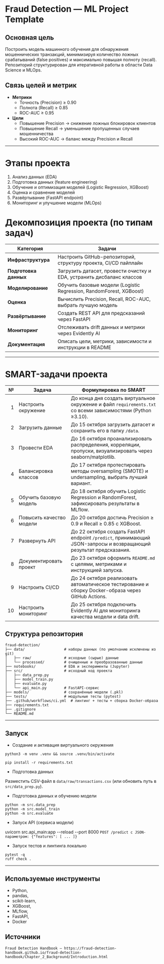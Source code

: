 # Fraud Detection — ML Project Template

## **Основная цель**

Построить модель машинного обучения для обнаружения мошеннических транзакций, минимизируя количество ложных срабатываний (false positives) и максимально повышая полноту (recall).
Репозиторий структурирован для итеративной работы в области Data Science и MLOps.

## Связь целей и метрик
- **Метрики**
    - Точность (Precision) ≥ 0.90
	- Полнота (Recall) ≥ 0.85
	- ROC-AUC ≥ 0.95
- **Цели**
    - Повышение Precision → снижение ложных блокировок клиентов  
    - Повышение Recall → уменьшение пропущенных случаев мошенничества  
    - Высокий ROC-AUC → баланс между Precision и Recall 

---

# **Этапы проекта**
1. Анализ данных (EDA)
2. Подготовка данных (feature engineering)
3. Обучение и оптимизация моделей (Logistic Regression, XGBoost)
4. Оценка и сравнение моделей
5. Развёртывание (FastAPI endpoint)
6. Мониторинг и улучшение модели (MLOps)
 

# Декомпозиция проекта (по типам задач)

| **Категория**        | **Задачи**                                                                                   |
|----------------------|----------------------------------------------------------------------------------------------|
| **Инфраструктура**   | Настроить GitHub-репозиторий, структуру проекта, CI/CD пайплайн                              |
| **Подготовка данных**| Загрузить датасет, провести очистку и EDA, устранить дисбаланс классов                        |
| **Моделирование**    | Обучить базовые модели (Logistic Regression, RandomForest, XGBoost)                          |
| **Оценка**           | Вычислить Precision, Recall, ROC-AUC, выбрать лучшую модель                                  |
| **Развёртывание**    | Создать REST API для предсказаний через FastAPI                                              |
| **Мониторинг**       | Отслеживать drift данных и метрики через Evidently AI                                        |
| **Документация**     | Описать цели, метрики, зависимости и инструкции в README                                     |

---

# SMART-задачи проекта

| **№** | **Задача**               | **Формулировка по SMART**                                                                                                     |
|------:|--------------------------|-------------------------------------------------------------------------------------------------------------------------------|
| 1     | Настроить окружение      | До конца дня создать виртуальное окружение и файл `requirements.txt` со всеми зависимостями (Python ≥3.10).                  |
| 2     | Загрузить данные         | До 15 октября загрузить датасет и сохранить его в папку `/data`.                                                              |
| 3     | Провести EDA             | До 16 октября проанализировать распределения, корреляции, пропуски, визуализировать через seaborn/matplotlib.                |
| 4     | Балансировка классов     | До 17 октября протестировать методы oversampling (SMOTE) и undersampling, выбрать лучший вариант.                             |
| 5     | Обучить базовую модель   | До 18 октября обучить Logistic Regression и RandomForest, зафиксировать результаты в MLflow.                                 |
| 6     | Повысить качество модели | До 20 октября достичь Precision ≥ 0.9 и Recall ≥ 0.85 с XGBoost.                                                             |
| 7     | Развернуть API           | До 22 октября создать FastAPI endpoint `/predict`, принимающий JSON-запросы и возвращающий результат предсказания.           |
| 8     | Документировать проект   | До 23 октября оформить `README.md` с целями, метриками и инструкцией запуска.                                                |
| 9     | Настроить CI/CD          | До 24 октября реализовать автоматическое тестирование и сборку Docker-образа через GitHub Actions.                           |
| 10    | Настроить мониторинг     | До 25 октября подключить Evidently AI для мониторинга качества модели и data drift.                                          |


## **Структура репозитория**
```
fraud-detection/
├── data/                  # наборы данных (по умолчанию исключены из git)
│   ├── raw/               # исходные (сырые) данные
│   └── processed/         # очищенные и преобразованные данные
├── notebooks/             # EDA и эксперименты (Jupyter)
├── src/                   # исходный код проекта
│   ├── data_prep.py
│   ├── model_train.py
│   ├── evaluate.py
│   └── api_main.py        # FastAPI-сервис
├── models/                # сохранённые модели (.pkl)
├── tests/                 # модульные тесты (pytest)
├── .github/workflows/ci.yml  # линтинг + тесты + сборка Docker-образа
├── requirements.txt
├── .gitignore
└── README.md
```
---
## **Запуск**

- Создание и активация виртуального окружения

```python3 -m venv .venv && source .venv/bin/activate```

```pip install -r requirements.txt```

- Подготовка данных

Разместить CSV-файл в `data/raw/transactions.csv`
(или обновить путь в `src/data_prep.py`).

- Подготовка данных и обучению модели
```
python -m src.data_prep
python -m src.model_train
python -m src.evaluate
```

- Запуск API (сервиса модели)

uvicorn src.api_main:app --reload --port 8000
 ```POST /predict с JSON-параметром: {"features": [ ... ]}```

- Запуск тестов и линтинга локально
```
pytest -q
ruff check .
```
---

## Используемые инструменты
- Python, 
- pandas, 
- scikit-learn, 
- XGBoost, 
- MLflow, 
- FastAPI, 
- Docker

## **Источники**
	Fraud Detection Handbook — https://fraud-detection-handbook.github.io/fraud-detection-handbook/Chapter_2_Background/Introduction.html